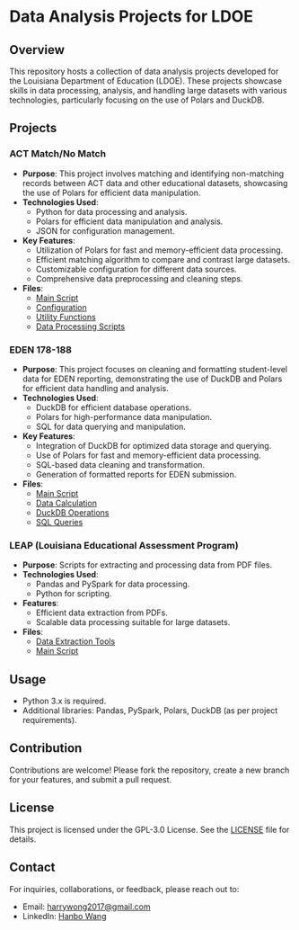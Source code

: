 # Data Analysis Projects for LDOE

## Overview
This repository hosts a collection of data analysis projects developed for the Louisiana Department of Education (LDOE). These projects showcase skills in data processing, analysis, and handling large datasets with various technologies, particularly focusing on the use of Polars and DuckDB.

## Projects

### ACT Match/No Match
- **Purpose**: This project involves matching and identifying non-matching records between ACT data and other educational datasets, showcasing the use of Polars for efficient data manipulation.
- **Technologies Used**: 
  - Python for data processing and analysis.
  - Polars for efficient data manipulation and analysis.
  - JSON for configuration management.
- **Key Features**:
  - Utilization of Polars for fast and memory-efficient data processing.
  - Efficient matching algorithm to compare and contrast large datasets.
  - Customizable configuration for different data sources.
  - Comprehensive data preprocessing and cleaning steps.
- **Files**:
  - [Main Script](https://github.com/mag1cfrog/data_anlysis_projects_LDOE/blob/master/ACT_match_nomatch/main.py)
  - [Configuration](https://github.com/mag1cfrog/data_anlysis_projects_LDOE/blob/master/ACT_match_nomatch/config_match_no_match.json)
  - [Utility Functions](https://github.com/mag1cfrog/data_anlysis_projects_LDOE/blob/master/ACT_match_nomatch/utils.py)
  - [Data Processing Scripts](https://github.com/mag1cfrog/data_anlysis_projects_LDOE/tree/master/ACT_match_nomatch)

### EDEN 178-188
- **Purpose**: This project focuses on cleaning and formatting student-level data for EDEN reporting, demonstrating the use of DuckDB and Polars for efficient data handling and analysis.
- **Technologies Used**: 
  - DuckDB for efficient database operations.
  - Polars for high-performance data manipulation.
  - SQL for data querying and manipulation.
- **Key Features**:
  - Integration of DuckDB for optimized data storage and querying.
  - Use of Polars for fast and memory-efficient data processing.
  - SQL-based data cleaning and transformation.
  - Generation of formatted reports for EDEN submission.
- **Files**:
  - [Main Script](https://github.com/mag1cfrog/data_anlysis_projects_LDOE/blob/master/EDEN_178_188/main.py)
  - [Data Calculation](https://github.com/mag1cfrog/data_anlysis_projects_LDOE/blob/master/EDEN_178_188/data_calculation.py)
  - [DuckDB Operations](https://github.com/mag1cfrog/data_anlysis_projects_LDOE/blob/master/EDEN_178_188/duckdb_operation.py)
  - [SQL Queries](https://github.com/mag1cfrog/data_anlysis_projects_LDOE/blob/master/EDEN_178_188/student_level_data_cleaning.sql)

### LEAP (Louisiana Educational Assessment Program)
- **Purpose**: Scripts for extracting and processing data from PDF files.
- **Technologies Used**: 
  - Pandas and PySpark for data processing.
  - Python for scripting.
- **Features**:
  - Efficient data extraction from PDFs.
  - Scalable data processing suitable for large datasets.
- **Files**:
  - [Data Extraction Tools](https://github.com/mag1cfrog/data_anlysis_projects_LDOE/tree/master/LEAP/Extract_PDF_Data_spark/PDFDataExtractionTools)
  - [Main Script](https://github.com/mag1cfrog/data_anlysis_projects_LDOE/blob/master/LEAP/Extract_PDF_Data_spark/main.py)

## Usage
- Python 3.x is required.
- Additional libraries: Pandas, PySpark, Polars, DuckDB (as per project requirements).

## Contribution
Contributions are welcome! Please fork the repository, create a new branch for your features, and submit a pull request.

## License
This project is licensed under the GPL-3.0 License. See the [LICENSE](https://github.com/mag1cfrog/data_anlysis_projects_LDOE/blob/master/LICENSE) file for details.

## Contact
For inquiries, collaborations, or feedback, please reach out to:
- Email: [harrywong2017@gmail.com](mailto:harrywong2017@gmail.com)
- LinkedIn: [Hanbo Wang](https://www.linkedin.com/in/hanbo-wang-mag1cfrog/)
